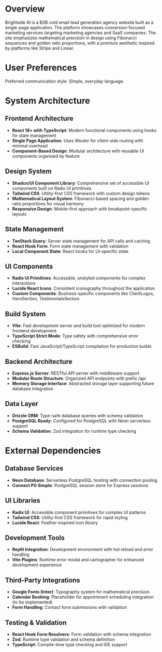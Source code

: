 # Overview

Brightside AI is a B2B cold email lead generation agency website built as a single-page application. The platform showcases conversion-focused marketing services targeting marketing agencies and SaaS companies. The site emphasizes mathematical precision in design using Fibonacci sequences and golden ratio proportions, with a premium aesthetic inspired by platforms like Stripe and Linear.

# User Preferences

Preferred communication style: Simple, everyday language.

# System Architecture

## Frontend Architecture
- **React 18+ with TypeScript**: Modern functional components using hooks for state management
- **Single Page Application**: Uses Wouter for client-side routing with minimal overhead
- **Component-Based Design**: Modular architecture with reusable UI components organized by feature

## Design System
- **Shadcn/UI Component Library**: Comprehensive set of accessible UI components built on Radix UI primitives
- **Tailwind CSS**: Utility-first CSS framework with custom design tokens
- **Mathematical Layout System**: Fibonacci-based spacing and golden ratio proportions for visual harmony
- **Responsive Design**: Mobile-first approach with breakpoint-specific layouts

## State Management
- **TanStack Query**: Server state management for API calls and caching
- **React Hook Form**: Form state management with validation
- **Local Component State**: React hooks for UI-specific state

## UI Components
- **Radix UI Primitives**: Accessible, unstyled components for complex interactions
- **Lucide React Icons**: Consistent iconography throughout the application
- **Custom Components**: Business-specific components like ClientLogos, HeroSection, TestimonialsSection

## Build System
- **Vite**: Fast development server and build tool optimized for modern frontend development
- **TypeScript Strict Mode**: Type safety with comprehensive error checking
- **ESBuild**: Fast JavaScript/TypeScript compilation for production builds

## Backend Architecture
- **Express.js Server**: RESTful API server with middleware support
- **Modular Route Structure**: Organized API endpoints with prefix /api
- **Memory Storage Interface**: Abstracted storage layer supporting future database integration

## Data Layer
- **Drizzle ORM**: Type-safe database queries with schema validation
- **PostgreSQL Ready**: Configured for PostgreSQL with Neon serverless support
- **Schema Validation**: Zod integration for runtime type checking

# External Dependencies

## Database Services
- **Neon Database**: Serverless PostgreSQL hosting with connection pooling
- **Connect PG Simple**: PostgreSQL session store for Express sessions

## UI Libraries
- **Radix UI**: Accessible component primitives for complex UI patterns
- **Tailwind CSS**: Utility-first CSS framework for rapid styling
- **Lucide React**: Feather-inspired icon library

## Development Tools
- **Replit Integration**: Development environment with hot reload and error handling
- **Vite Plugins**: Runtime error modal and cartographer for enhanced development experience

## Third-Party Integrations
- **Google Fonts (Inter)**: Typography system for mathematical precision
- **Calendar Booking**: Placeholder for appointment scheduling integration (to be implemented)
- **Form Handling**: Contact form submissions with validation

## Testing & Validation
- **React Hook Form Resolvers**: Form validation with schema integration
- **Zod**: Runtime type validation and schema definition
- **TypeScript**: Compile-time type checking and IDE support